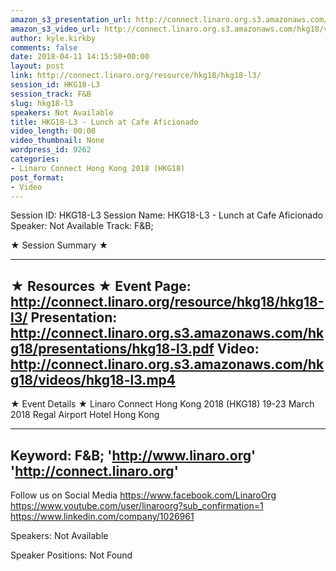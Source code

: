 ```yaml
---
amazon_s3_presentation_url: http://connect.linaro.org.s3.amazonaws.com/hkg18/presentations/hkg18-l3.pdf
amazon_s3_video_url: http://connect.linaro.org.s3.amazonaws.com/hkg18/videos/hkg18-l3.mp4
author: kyle.kirkby
comments: false
date: 2018-04-11 14:15:50+00:00
layout: post
link: http://connect.linaro.org/resource/hkg18/hkg18-l3/
session_id: HKG18-L3
session_track: F&B
slug: hkg18-l3
speakers: Not Available
title: HKG18-L3 - Lunch at Cafe Aficionado
video_length: 00:00
video_thumbnail: None
wordpress_id: 9262
categories:
- Linaro Connect Hong Kong 2018 (HKG18)
post_format:
- Video
---
```


Session ID: HKG18-L3
Session Name: HKG18-L3 - Lunch at Cafe Aficionado
Speaker: Not Available
Track: F&B;


★ Session Summary ★

---------------------------------------------------
★ Resources ★
Event Page: http://connect.linaro.org/resource/hkg18/hkg18-l3/
Presentation: http://connect.linaro.org.s3.amazonaws.com/hkg18/presentations/hkg18-l3.pdf
Video: http://connect.linaro.org.s3.amazonaws.com/hkg18/videos/hkg18-l3.mp4
 ---------------------------------------------------
★ Event Details ★
Linaro Connect Hong Kong 2018 (HKG18)
19-23 March 2018 
Regal Airport Hotel Hong Kong

---------------------------------------------------
Keyword: F&B;
'http://www.linaro.org'
'http://connect.linaro.org'
---------------------------------------------------
Follow us on Social Media
https://www.facebook.com/LinaroOrg
https://www.youtube.com/user/linaroorg?sub_confirmation=1
https://www.linkedin.com/company/1026961

Speakers: Not Available

Speaker Positions: Not Found


